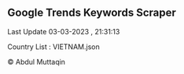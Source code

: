 

## Google Trends Keywords Scraper 
 
Last Update 03-03-2023 , 21:31:13

Country List :
VIETNAM.json



© Abdul Muttaqin 
